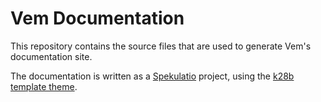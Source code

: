 
Vem Documentation
=================

This repository contains the source files that are used to generate Vem's
documentation site.

The documentation is written as a
[Spekulatio](https://github.com/pacha/spekulatio) project, using the
[k28b template theme](https://github.com/pacha/k28b).

